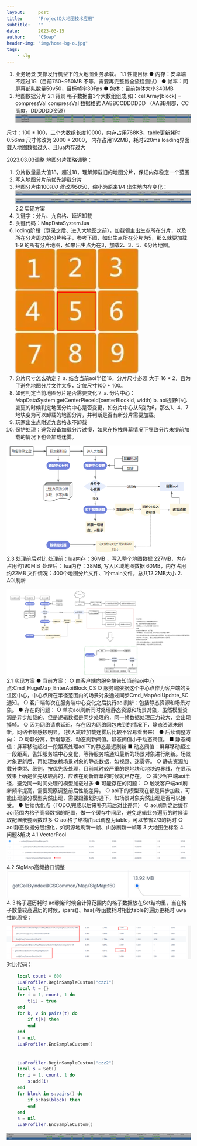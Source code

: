 ```yaml
---
layout:     post
title:      "ProjectD大地图技术应用"
subtitle:   ""
date:       2023-03-15
author:     "CSoap"
header-img: "img/home-bg-o.jpg"
tags:
    - slg
---
```

1. 业务场景
支撑发行机型下的大地图业务承载。
1.1 性能目标
● 内存：安卓端不超过1G（目前750~950MB 不等，需要再完整跑全流程测试）
● 帧率：同屏幕部队数量50v50，目标帧率30Fps
● 包体：目前包体大小340MB
2. 地图数据分片
2.1 背景
格子数据由3个大数组组成,如：cellArray[block] = compressVal
compressVal 数据格式  AABBCCDDDDDD （AABB州郡，CC高度，DDDDDD资源）
![](/img/in-post/post-js-version/projectD/compressVal.png)

尺寸：100 * 100，三个大数组长度10000，内存占用768KB，table更新耗时0.56ms
尺寸修改为 2000 * 2000， 内存占用192MB，耗时220ms
loading界面载入地图数据过久、且lua内存过大

2023.03.03调整
地图分片策略调整：
1. 分片数量最大值18，超过18，理解卸载旧的地图分片，保证内存稳定一个范围
2. 写入地图分片前优先卸载分片
3. 地图分片由100*100 修改为50*50，缩小为原来1/4
出生地内存变化：
![](/img/in-post/post-js-version/projectD/splitMap1.jpg)
![](/img/in-post/post-js-version/projectD/splitMap2.jpg)
2.2 实现方案
1. 关键字：分片、九宫格、延迟卸载
2. 关键代码：MapDataSystem.lua
3. loding阶段（登录之后、进入大地图之前），加载领主出生点所在分片，以及所在分片周边的分片格子，参考下图，如出生点所在分片为5，那么就要加载1-9 的所有分片地图，如果出生点为在3，加载2、3、5、6分片地图。
![](/img/in-post/post-js-version/projectD/9grid.png)
4. 分片尺寸怎么确定？
  a. 结合当前aoi半径16，分片尺寸必须 大于 16 * 2，且为了避免地图分片文件太多，定位尺寸100 * 100。
5. 如何判定当前地图分片是否需要变化？
  a. 分片中心：MapDataSystem:getCenterPieceId(centerBlockId, width)
  b. aoi视野中心变更的时候判定地图分片中心是否变更，如分片中心从5变为6，那么1、4、7 地块变为可以卸载的地图分片，并判断是否有新分片需要加载。
6. 玩家出生点附近九宫格永不卸载
7. 保护处理：避免设备加载分片过慢，如果在拖拽屏幕情况下导致分片未提前加载的情况下也会加载迷雾。

![](/img/in-post/post-js-version/projectD/aoi1.png)
2.3 处理前后对比
处理前：lua内存：36MB ，写入整个地图数据 227MB，内存占用约190ＭＢ
处理后：
lua内存：38MB, 写入区域地图数据 60MB，内存占用约22MB
文件情况：400个地图分片文件、1个main文件，总共12.2MB大小
2. AOI刷新

![](/img/in-post/post-js-version/projectD/aoi2.png)
2.1 实现方案
● 当前方案：
  ○ 由客户端向服务端告知当前aoi中心点:Cmd_HugeMap_EnterAoiBlock_CS
  ○ 服务端依据这个中心点作为客户端的关注区中心，中心点所在半径范围内的场景对象通过同步Cmd_MapAoiUpdate_SC通知。
  ○ 客户端每次在服务端中心变化之后执行aoi刷新：包括静态资源和场景对象。
● 存在的问题：
  ○ 单次aoi刷新同时处理静态资源和场景对象，虽然模型资源是异步加载的，但是逻辑数据是同步处理的，同一帧数据处理压力较大，会出现掉帧。
  ○ 因为网络请求延迟，存在因为网络回包未到的情况下，静态资源未刷新，网络卡顿感较明显。（接入跳转加载迷雾后比较不容易看出来）
● 后续调整方向：
  ○ 动静分离，新增静态、动态刷新阀值。静态阀值小于动态阀值。
    ■ 静态阀值：屏幕移动超过一段距离处理aoi下的静态最远刷新
    ■ 动态阀值：屏幕移动超过一段距离，告知服务端中心变化，等待服务端通知最新的场景对象进行刷新。场景对象更新后，再处理依赖场景对象的静态数据，如视野、迷雾等。
  ○ 静态资源加载分类型、级别，按优先级处理，目前耗时较严重的是地块和地块边界线，在显示效果上确是优先级较高的，应该在刷新屏幕的时候就已存在。
  ○ 减少客户端aoi半径，避免同一时间处理的模型加载过多
● 可能存在的问题：
  ○ 触发客户端aoi刷新频率提高，需要观察调整前后性能差异。
  ○ aoi下的模型现在都是异步加载，可能出现部分模型突然出现，需要跟策划沟通下，如场景对象突然出现是否可以接受。
● 后续优化点（TODO,完成以后来补充前后对比差异）
  ○ aoi刷新之后缓存aoi范围内格子高频数据的配置，做一个缓存中间层，避免逻辑业务遍历的时候读取配置嵌套函数过多
  ○ aoi格子结构由set调整为table，可以节省2/3的耗时
  ○ aoi静态数据分层细化，如资源地刷新一帧、山脉刷新一帧等
3.大地图坐标系
4. 问题&解决
4.1 VectorPool
![](/img/in-post/post-js-version/projectD/problem1.png)
4.2 SlgMap高频接口调整
![](/img/in-post/post-js-version/projectD/problem2.png)
4.３格子遍历耗时
aoi刷新时候会计算范围内的格子数据放在Set结构里，当在格子数量较高遍历的时候，ipars()、has()等函数耗时相比table的遍历更耗时
uwa性能周报：

![](/img/in-post/post-js-version/projectD/problem3.png)
对比代码：
```lua
    local count = 600
    LuaProfiler.BeginSampleCustom("czz1")
    local t = {}
    for i = 1, count, 1 do
        t[i] = true
    end
    for k, v in pairs(t) do
        if t[k] then
        end
    end
    t = nil
    LuaProfiler.EndSampleCustom()


    LuaProfiler.BeginSampleCustom("czz2")
    local s = Set()
    for i = 1, count, 1 do
        s:add(i)
    end
    for block in s:pairs() do
        if s:has(block) then
        end
    end
    s = nil
    LuaProfiler.EndSampleCustom()
```
![](/img/in-post/post-js-version/projectD/problem4.png)
